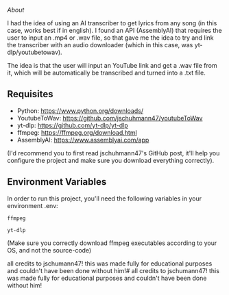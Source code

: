 *About*

I had the idea of using an AI transcriber to get lyrics from any song (in this case, works best if in english). I found an API (AssemblyAI) that requires the user to input an .mp4 or .wav file, so that gave me the idea to try and link the transcriber with an audio downloader (which in this case, was yt-dlp/youtubetowav). 

The idea is that the user will input an YouTube link and get a .wav file from it, which will be automatically be transcribed and turned into a .txt file.






## Requisites

- Python: https://www.python.org/downloads/
- YoutubeToWav: https://github.com/jschuhmann47/youtubeToWav 
- yt-dlp: https://github.com/yt-dlp/yt-dlp
- ffmpeg: https://ffmpeg.org/download.html
- AssemblyAI: https://www.assemblyai.com/app

(I'd recommend you to first read jschuhmann47's GitHub post, it'll help you configure the project and make sure you download everything correctly).
## Environment Variables

In order to run this project, you'll need the following variables in your environment .env:


`ffmpeg`

`yt-dlp`

(Make sure you correctly download ffmpeg executables according to your OS, and not the source-code)


all credits to jschumann47! this was made fully for educational purposes and couldn't have been done without him!# all credits to jschumann47! this was made fully for educational purposes and couldn't have been done without him!
